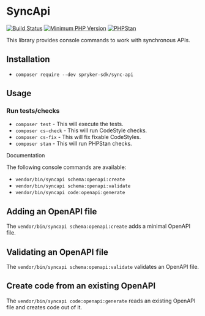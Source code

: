# SyncApi

[![Build Status](https://github.com/spryker-sdk/sync-api/workflows/CI/badge.svg?branch=master)](https://github.com/spryker-sdk/sync-api/actions?query=workflow%3ACI+branch%3Amaster)
[![Minimum PHP Version](https://img.shields.io/badge/php-%3E%3D%207.4-8892BF.svg)](https://php.net/)
[![PHPStan](https://img.shields.io/badge/PHPStan-level%208-brightgreen.svg?style=flat)](https://phpstan.org/)

This library provides console commands to work with synchronous APIs.

## Installation

- `composer require --dev spryker-sdk/sync-api`

## Usage

### Run tests/checks

- `composer test` - This will execute the tests.
- `composer cs-check` - This will run CodeStyle checks.
- `composer cs-fix` - This will fix fixable CodeStyles.
- `composer stan` - This will run PHPStan checks.

Documentation

The following console commands are available:

- `vendor/bin/syncapi schema:openapi:create`
- `vendor/bin/syncapi schema:openapi:validate`
- `vendor/bin/syncapi code:openapi:generate`

## Adding an OpenAPI file

The `vendor/bin/syncapi schema:openapi:create` adds a minimal OpenAPI file.

## Validating an OpenAPI file

The `vendor/bin/syncapi schema:openapi:validate` validates an OpenAPI file.


## Create code from an existing OpenAPI

The `vendor/bin/syncapi code:openapi:generate` reads an existing OpenAPI file and creates code out of it.


